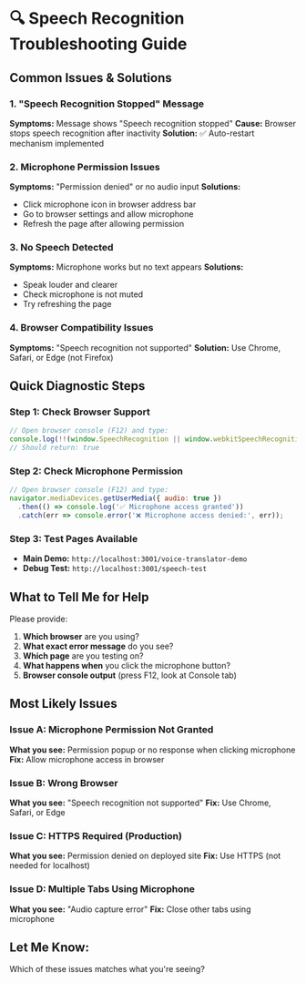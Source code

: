 # 🔍 Speech Recognition Troubleshooting Guide

## Common Issues & Solutions

### 1. "Speech Recognition Stopped" Message
**Symptoms:** Message shows "Speech recognition stopped"
**Cause:** Browser stops speech recognition after inactivity
**Solution:** ✅ Auto-restart mechanism implemented

### 2. Microphone Permission Issues
**Symptoms:** "Permission denied" or no audio input
**Solutions:**
- Click microphone icon in browser address bar
- Go to browser settings and allow microphone
- Refresh the page after allowing permission

### 3. No Speech Detected
**Symptoms:** Microphone works but no text appears
**Solutions:**
- Speak louder and clearer
- Check microphone is not muted
- Try refreshing the page

### 4. Browser Compatibility Issues
**Symptoms:** "Speech recognition not supported"
**Solution:** Use Chrome, Safari, or Edge (not Firefox)

## Quick Diagnostic Steps

### Step 1: Check Browser Support
```javascript
// Open browser console (F12) and type:
console.log(!!(window.SpeechRecognition || window.webkitSpeechRecognition));
// Should return: true
```

### Step 2: Check Microphone Permission
```javascript
// Open browser console (F12) and type:
navigator.mediaDevices.getUserMedia({ audio: true })
  .then(() => console.log('✅ Microphone access granted'))
  .catch(err => console.error('❌ Microphone access denied:', err));
```

### Step 3: Test Pages Available
- **Main Demo:** `http://localhost:3001/voice-translator-demo`
- **Debug Test:** `http://localhost:3001/speech-test`

## What to Tell Me for Help

Please provide:
1. **Which browser** are you using?
2. **What exact error message** do you see?
3. **Which page** are you testing on?
4. **What happens when** you click the microphone button?
5. **Browser console output** (press F12, look at Console tab)

## Most Likely Issues

### Issue A: Microphone Permission Not Granted
**What you see:** Permission popup or no response when clicking microphone
**Fix:** Allow microphone access in browser

### Issue B: Wrong Browser
**What you see:** "Speech recognition not supported"
**Fix:** Use Chrome, Safari, or Edge

### Issue C: HTTPS Required (Production)
**What you see:** Permission denied on deployed site
**Fix:** Use HTTPS (not needed for localhost)

### Issue D: Multiple Tabs Using Microphone
**What you see:** "Audio capture error" 
**Fix:** Close other tabs using microphone

## Let Me Know:
Which of these issues matches what you're seeing?